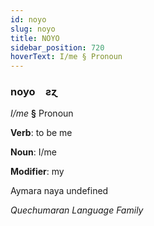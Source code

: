 ```yaml
---
id: noyo
slug: noyo
title: NOYO
sidebar_position: 720
hoverText: I/me § Pronoun
---
```


### noyo&emsp;<span kind="abugida">ƨɀ</span>

*I/me* **§** Pronoun

**Verb**: to be me

**Noun**: I/me

**Modifier**: my

Aymara naya undefined

*Quechumaran Language Family*